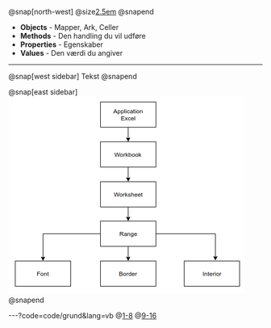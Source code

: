 @snap[north-west]
  @size[2.5em](Objects)
@snapend

- **Objects** - Mapper, Ark, Celler
- **Methods** - Den handling du vil udføre
- **Properties** - Egenskaber
- **Values** - Den værdi du angiver

---

@snap[west sidebar]
  Tekst
@snapend

@snap[east sidebar]
  ![Object](img/Object_Hierarchy.jpg)
@snapend

---?code=code/grund&lang=vb
@[1-8](Struktur)
@[9-16](Kode)
